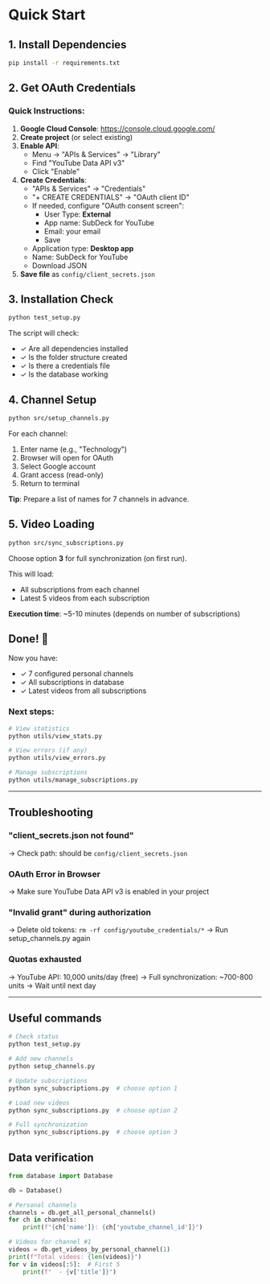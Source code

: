 # Quick Start

## 1. Install Dependencies

```bash
pip install -r requirements.txt
```

## 2. Get OAuth Credentials

### Quick Instructions:

1. **Google Cloud Console**: https://console.cloud.google.com/
2. **Create project** (or select existing)
3. **Enable API**:
   - Menu → "APIs & Services" → "Library"
   - Find "YouTube Data API v3"
   - Click "Enable"
4. **Create Credentials**:
   - "APIs & Services" → "Credentials"
   - "+ CREATE CREDENTIALS" → "OAuth client ID"
   - If needed, configure "OAuth consent screen":
     - User Type: **External**
     - App name: SubDeck for YouTube
     - Email: your email
     - Save
   - Application type: **Desktop app**
   - Name: SubDeck for YouTube
   - Download JSON
5. **Save file** as `config/client_secrets.json`

## 3. Installation Check

```bash
python test_setup.py
```

The script will check:
- ✓ Are all dependencies installed
- ✓ Is the folder structure created
- ✓ Is there a credentials file
- ✓ Is the database working

## 4. Channel Setup

```bash
python src/setup_channels.py
```

For each channel:
1. Enter name (e.g., "Technology")
2. Browser will open for OAuth
3. Select Google account
4. Grant access (read-only)
5. Return to terminal

**Tip**: Prepare a list of names for 7 channels in advance.

## 5. Video Loading

```bash
python src/sync_subscriptions.py
```

Choose option **3** for full synchronization (on first run).

This will load:
- All subscriptions from each channel
- Latest 5 videos from each subscription

**Execution time**: ~5-10 minutes (depends on number of subscriptions)

## Done! 🎉

Now you have:
- ✓ 7 configured personal channels
- ✓ All subscriptions in database
- ✓ Latest videos from all subscriptions

### Next steps:

```bash
# View statistics
python utils/view_stats.py

# View errors (if any)
python utils/view_errors.py

# Manage subscriptions
python utils/manage_subscriptions.py
```

---

## Troubleshooting

### "client_secrets.json not found"
→ Check path: should be `config/client_secrets.json`

### OAuth Error in Browser
→ Make sure YouTube Data API v3 is enabled in your project

### "Invalid grant" during authorization
→ Delete old tokens: `rm -rf config/youtube_credentials/*`
→ Run setup_channels.py again

### Quotas exhausted
→ YouTube API: 10,000 units/day (free)
→ Full synchronization: ~700-800 units
→ Wait until next day

---

## Useful commands

```bash
# Check status
python test_setup.py

# Add new channels
python setup_channels.py

# Update subscriptions
python sync_subscriptions.py  # choose option 1

# Load new videos
python sync_subscriptions.py  # choose option 2

# Full synchronization
python sync_subscriptions.py  # choose option 3
```

## Data verification

```python
from database import Database

db = Database()

# Personal channels
channels = db.get_all_personal_channels()
for ch in channels:
    print(f"{ch['name']}: {ch['youtube_channel_id']}")

# Videos for channel #1
videos = db.get_videos_by_personal_channel(1)
print(f"Total videos: {len(videos)}")
for v in videos[:5]:  # First 5
    print(f"  - {v['title']}")
```